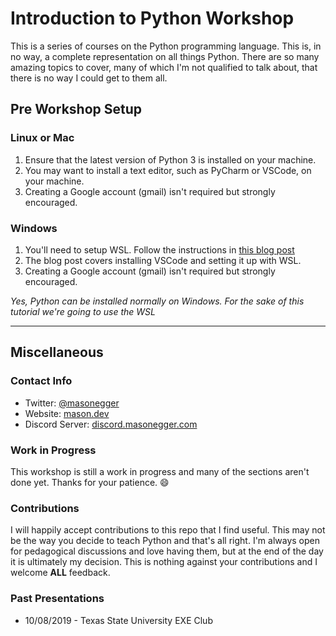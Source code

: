 # Introduction to Python Workshop

This is a series of courses on the Python programming language. This is, in no
way, a complete representation on all things Python. There are so many amazing
topics to cover, many of which I'm not qualified to talk about, that there is 
no way I could get to them all. 



## Pre Workshop Setup

### Linux or Mac
1. Ensure that the latest version of Python 3 is installed on your machine.
2. You may want to install a text editor, such as PyCharm or VSCode, on your 
machine.
3. Creating a Google account (gmail) isn't required but strongly encouraged.

### Windows
1. You'll need to setup WSL. Follow the instructions in [this blog post](https://mason.dev/blog/year_of_linux_desktop/)
2. The blog post covers installing VSCode and setting it up with WSL.
3. Creating a Google account (gmail) isn't required but strongly encouraged.

*Yes, Python can be installed normally on Windows. For the sake of this tutorial
we're going to use the WSL*

---
## Miscellaneous 

### Contact Info

* Twitter: [@masonegger](https://twitter.com/masonegger)
* Website: [mason.dev](https://mason.dev)
* Discord Server: [discord.masonegger.com](http://discord.masonegger.com)

### Work in Progress
This workshop is still a work in progress and many of the sections aren't
done yet. Thanks for your patience. :smile:

### Contributions
I will happily accept contributions to this repo that I find useful. This may
not be the way you decide to teach Python and that's all right. I'm always open
for pedagogical discussions and love having them, but at the end of the day it is
ultimately my decision. This is nothing against your contributions and I welcome
**ALL** feedback.

### Past Presentations
* 10/08/2019 - Texas State University EXE Club